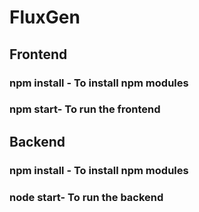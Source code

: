 # FluxGen
## Frontend
### npm install - To install npm modules
### npm start- To run the frontend
## Backend
### npm install - To install npm modules
### node start- To run the backend

